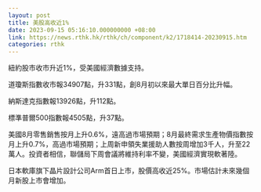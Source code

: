 ```yaml
---
layout: post
title: 美股高收近1%
date: 2023-09-15 05:16:10.000000000 +08:00
link: https://news.rthk.hk/rthk/ch/component/k2/1718414-20230915.htm
categories: rthk
---
```


紐約股市收市升近1%，受美國經濟數據支持。

道瓊斯指數收市報34907點，升331點，創8月初以來最大單日百分比升幅。

納斯達克指數報13926點，升112點。

標準普爾500指數報4505點，升37點。

美國8月零售銷售按月上升0.6%，遠高過市場預期；8月最終需求生產物價指數按月上升0.7%，高過市場預期；上周新申領失業援助人數按周增加3千人，升至22萬人。投資者相信，聯儲局下周會議將維持利率不變，美國經濟實現軟著陸。

日本軟庫旗下晶片設計公司Arm首日上市，股價高收近25%。市場估計未來幾個月新股上市會增加。
